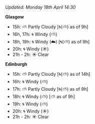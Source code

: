 *Updated: Monday 18th April 14:30*

**Glasgow**

* 15h: :partly_sunny: Partly Cloudy [:cyclone:(:partly_sunny:) as of 9h]
* 16h, 17h: :cyclone: Windy (:partly_sunny:)
* 18h, 19h: :cyclone: Windy (:cloud:) [:cyclone:(:partly_sunny:) as of 9h]
* 20h: :cyclone: Windy (:sunny:)
* 21h - 2h: :sunny: Clear

**Edinburgh**

* 15h: :partly_sunny: Partly Cloudy [:cyclone:(:partly_sunny:) as of 14h]
* 16h: :cyclone: Windy (:partly_sunny:)
* 17h: :partly_sunny: Partly Cloudy [:cyclone:(:partly_sunny:) as of 9h]
* 18h: :cyclone: Windy (:partly_sunny:) [:partly_sunny: as of 9h]
* 19h: :cyclone: Windy (:partly_sunny:)
* 20h: :cyclone: Windy (:sunny:)
* 21h - 2h: :sunny: Clear
